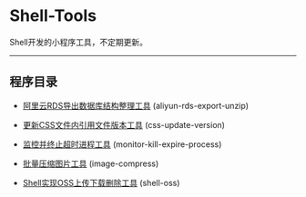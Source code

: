 # Shell-Tools

Shell开发的小程序工具，不定期更新。

---

## 程序目录

* [阿里云RDS导出数据库结构整理工具](https://github.com/xfdipzone/Shell-Tools/tree/master/aliyun-rds-export-unzip) (aliyun-rds-export-unzip)

* [更新CSS文件内引用文件版本工具](https://github.com/xfdipzone/Shell-Tools/tree/master/css-update-version) (css-update-version)

* [监控并终止超时进程工具](https://github.com/xfdipzone/Shell-Tools/tree/master/monitor-kill-expire-process) (monitor-kill-expire-process)

* [批量压缩图片工具](https://github.com/xfdipzone/Shell-Tools/tree/master/image-compress) (image-compress)

* [Shell实现OSS上传下载删除工具](https://github.com/xfdipzone/Shell-Tools/tree/master/shell-oss) (shell-oss)
